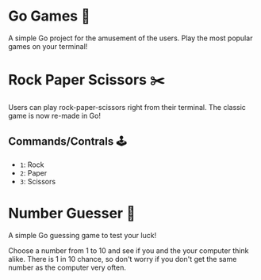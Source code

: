 # Go Games 💨

A simple Go project for the amusement of the users. Play the most popular games on your terminal! 


# Rock Paper Scissors ✂️

Users can play rock-paper-scissors right from their terminal. The classic game is now re-made in Go! 

## Commands/Contrals 🕹
 - `1`: Rock 
 - `2`: Paper 
 - `3`: Scissors


# Number Guesser 🤔

A simple Go guessing game to test your luck! 

Choose a number from 1 to 10 and see if you and the your computer think alike. There is 1 in 10 chance, so don't worry if you don't get the same number as the computer very often.